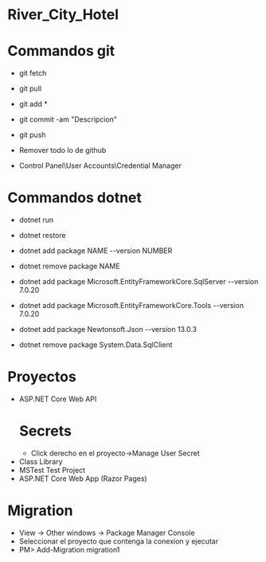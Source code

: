 # River_City_Hotel
# Commandos git 
- git fetch
- git pull

- git add *
- git commit -am "Descripcion"
- git push

- Remover todo lo de github
- Control Panel\User Accounts\Credential Manager

# Commandos dotnet 
- dotnet run
- dotnet restore
- dotnet add package NAME --version NUMBER
- dotnet remove package NAME

- dotnet add package Microsoft.EntityFrameworkCore.SqlServer --version 7.0.20
- dotnet add package Microsoft.EntityFrameworkCore.Tools --version 7.0.20
- dotnet add package Newtonsoft.Json --version 13.0.3

- dotnet remove package System.Data.SqlClient

# Proyectos
- ASP.NET Core Web API
	# Secrets
	- Click derecho en el proyecto->Manage User Secret
- Class Library
- MSTest Test Project
- ASP.NET Core Web App (Razor Pages)

# Migration
- View -> Other windows -> Package Manager Console
- Seleccionar el proyecto que contenga la conexion y ejecutar
- PM> Add-Migration migration1